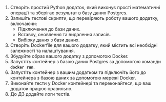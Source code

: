 1. Створіть простий Python додаток, який виконує прості математичні операції та зберігає результат в базу даних Postgres.
2. Запишіть тестові скрипти, що перевіряють роботу вашого додатку, включаючи:
    - Підключення до бази даних.
    - Вставку, оновлення та видалення записів.
    - Вибірку даних з бази даних.
3. Створіть Dockerfile для вашого додатку, який містить всі необхідні залежності та налаштування.
4. Збудуйте образ вашого додатку з допомогою Docker.
5. Запустіть контейнер з базою даних Postgres за допомогою команди **`docker run`**.
6. Запустіть контейнер з вашим додатком та підключіть його до контейнера з базою даних за допомогою мережі Docker.
7. Виконайте тести у Docker контейнері та переконайтеся, що ваш додаток працює правильно.
8. До ДЗ додайте логи тестів.